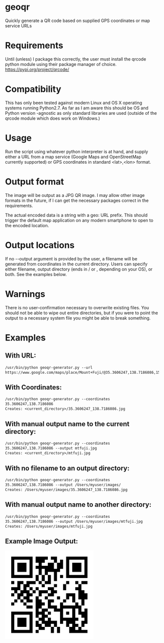 # geoqr
Quickly generate a QR code based on supplied GPS coordinates or map service URLs

# Requirements
Until (unless) I package this correctly, the user must install the qrcode python 
module using their package manager of choice. https://pypi.org/project/qrcode/

# Compatibility
This has only been tested against modern Linux and OS X operating systems running 
Python2.7. As far as I am aware this should be OS and Python version -agnostic as 
only standard libraries are used (outside of the qrcode module which does work on 
Windows.)

# Usage
Run the script using whatever python interpreter is at hand, and supply either a 
URL from a map service (Google Maps and OpenStreetMap currently supported) or GPS 
coordinates in standard &lt;lat&gt;,&lt;lon&gt; format.

# Output format
The image will be output as a JPG QR image. I may allow other image formats in the 
future, if I can get the necessary packages correct in the requirements.

The actual encoded data is a string with a geo: URL prefix. This should trigger the 
default map application on any modern smartphone to open to the encoded location.

# Output locations
If no --output argument is provided by the user, a filename will be generated from 
coordinates in the current directory. Users can specify either filename, output 
directory (ends in / or \, depending on your OS), or both. See the examples below.

# Warnings
There is no user-confirmation necessary to overwrite existing files. You should not 
be able to wipe out entire directories, but if you were to point the output to 
a necessary system file you might be able to break something.

# Examples
## With URL:
    /usr/bin/python geoqr-generator.py --url https://www.google.com/maps/place/Mount+Fuji/@35.3606247,138.7186086,15z/data=!3m1!4b1!4m5!3m4!1s0x6019629a42fdc899:0xa6a1fcc916f3a4df!8m2!3d35.3606255!4d138.7273634
## With Coordinates:
    /usr/bin/python geoqr-generator.py --coordinates 35.3606247,138.7186086
    Creates: <current_directory>/35.3606247_138.7186086.jpg
## With manual output name to the current directory:
    /usr/bin/python geoqr-generator.py --coordinates 35.3606247,138.7186086 --output mtfuji.jpg
    Creates: <current_directory>/mtfuji.jpg
## With no filename to an output directory:
    /usr/bin/python geoqr-generator.py --coordinates 35.3606247,138.7186086 --output /Users/myuser/images/
    Creates: /Users/myuser/images/35.3606247_138.7186086.jpg
## With manual output name to another directory:
    /usr/bin/python geoqr-generator.py --coordinates 35.3606247,138.7186086 --output /Users/myuser/images/mtfuji.jpg
    Creates: /Users/myuser/images/mtfuji.jpg
## Example Image Output:
![Example JPG](Mount+Fuji.jpg)

